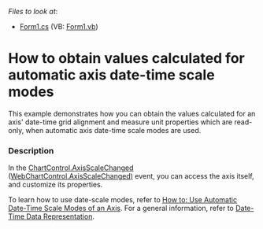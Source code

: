 <!-- default file list -->
*Files to look at*:

* [Form1.cs](./CS/Form1.cs) (VB: [Form1.vb](./VB/Form1.vb))
<!-- default file list end -->
# How to obtain values calculated for automatic axis date-time scale modes


<p>This example demonstrates how you can obtain the values calculated for an axis' date-time grid alignment and measure unit properties which are read-only, when automatic axis date-time scale modes are used. </p>


<h3>Description</h3>

<p>In the <a href="http://help.devexpress.com/#WindowsForms/DevExpressXtraChartsChartControl_AxisScaleChangedtopic"><u>ChartControl.AxisScaleChanged</u></a> (<a href="http://help.devexpress.com/#AspNet/DevExpressXtraChartsWebWebChartControl_AxisScaleChangedtopic"><u>WebChartControl.AxisScaleChanged</u></a><u>)</u> event, you can access the axis itself, and customize its properties.<br />
</p><p>To learn how to use date-scale modes, refer to <a href="http://help.devexpress.com/#WindowsForms/CustomDocument6464"><u>How to: Use Automatic Date-Time Scale Modes of an Axis</u></a>. For a general information, refer to <a href="http://help.devexpress.com/#WindowsForms/CustomDocument6247"><u>Date-Time Data Representation</u></a>.</p><p><br />
</p>

<br/>


